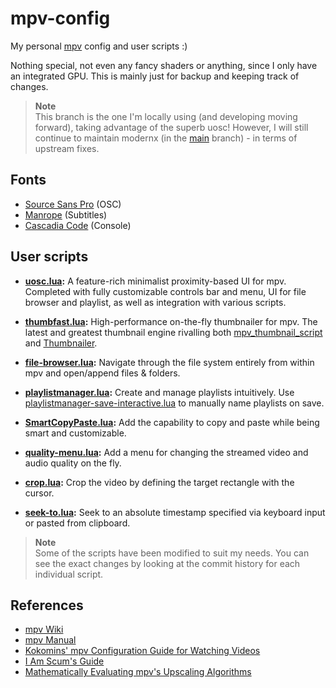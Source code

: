 # mpv-config

My personal [mpv](https://github.com/mpv-player/mpv) config and user scripts :)

Nothing special, not even any fancy shaders or anything, since I only have an
integrated GPU. This is mainly just for backup and keeping track of changes.

> **Note** \
> This branch is the one I'm locally using (and developing moving forward),
> taking advantage of the superb uosc! However, I will still continue to
> maintain modernx (in the [main](https://github.com/dexeonify/mpv-config/tree/main)
> branch) - in terms of upstream fixes.

## Fonts

- [Source Sans Pro](https://fonts.google.com/specimen/Source+Sans+Pro) (OSC)
- [Manrope](https://github.com/sharanda/manrope) (Subtitles)
- [Cascadia Code](https://github.com/microsoft/cascadia-code) (Console)

## User scripts

- **[uosc.lua](https://github.com/tomasklaen/uosc):**
  A feature-rich minimalist proximity-based UI for mpv. Completed with fully
  customizable controls bar and menu, UI for file browser and playlist,
  as well as integration with various scripts.

- **[thumbfast.lua](https://github.com/po5/thumbfast):**
  High-performance on-the-fly thumbnailer for mpv. The latest and greatest
  thumbnail engine rivalling both [mpv_thumbnail_script](https://github.com/marzzzello/mpv_thumbnail_script)
  and [Thumbnailer](https://github.com/deus0ww/mpv-conf/blob/master/scripts/Thumbnailer.lua).

- **[file-browser.lua](https://github.com/CogentRedTester/mpv-file-browser):**
  Navigate through the file system entirely from within mpv and open/append
  files & folders.

- **[playlistmanager.lua](https://github.com/jonniek/mpv-playlistmanager):**
  Create and manage playlists intuitively. Use [playlistmanager-save-interactive.lua](https://github.com/jonniek/mpv-playlistmanager/blob/master/playlistmanager-save-interactive.lua)
  to manually name playlists on save.

- **[SmartCopyPaste.lua](https://github.com/Eisa01/mpv-scripts#smartcopypaste):**
  Add the capability to copy and paste while being smart and customizable.

- **[quality-menu.lua](https://github.com/christoph-heinrich/mpv-quality-menu):**
  Add a menu for changing the streamed video and audio quality on the fly.

- **[crop.lua](https://github.com/occivink/mpv-scripts#croplua):**
  Crop the video by defining the target rectangle with the cursor.

- **[seek-to.lua](https://github.com/occivink/mpv-scripts#seek-tolua):**
  Seek to an absolute timestamp specified via keyboard input or
  pasted from clipboard.

> **Note** \
> Some of the scripts have been modified to suit my needs. You can see the
> exact changes by looking at the commit history for each individual script.

## References

- [mpv Wiki](https://github.com/mpv-player/mpv/wiki)
- [mpv Manual](https://mpv.io/manual/master)
- [Kokomins' mpv Configuration Guide for Watching Videos](https://kokomins.wordpress.com/2019/10/14/mpv-config-guide)
- [I Am Scum's Guide](https://iamscum.wordpress.com/guides/videoplayback-guide/mpv-conf)
- [Mathematically Evaluating mpv's Upscaling Algorithms](https://artoriuz.github.io/blog/mpv_upscaling.html)
